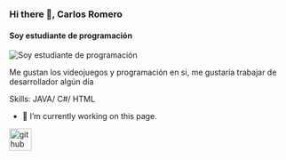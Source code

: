 ### Hi there 👋, Carlos Romero
#### Soy estudiante de programación 
![Soy estudiante de programación ](https://i.pinimg.com/originals/75/20/bd/7520bdd27f5493b77487683e16575c35.gif)

Me gustan los videojuegos y programación en si, me gustaría trabajar de desarrollador algún día 

Skills: JAVA/ C#/ HTML

- 🔭 I’m currently working on this page. 


[<img src='https://cdn.jsdelivr.net/npm/simple-icons@3.0.1/icons/github.svg' alt='github' height='40'>](https://github.com/Flowing87)  


